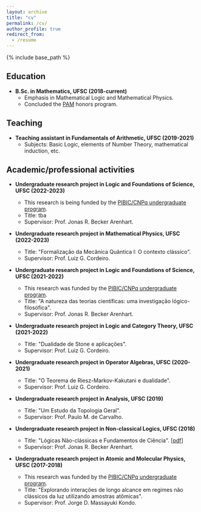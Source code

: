 ```yaml
---
layout: archive
title: "cv"
permalink: /cv/
author_profile: true
redirect_from:
  - /resume
---
```


{% include base_path %}

## Education

* **B.Sc. in Mathematics, UFSC (2018-current)**
  * Emphasis in Mathematical Logic and Mathematical Physics.
  * Concluded the [PAM](http://pam.mtm.ufsc.br/) honors program.

## Teaching

* **Teaching assistant in Fundamentals of Arithmetic, UFSC (2019-2021)**
  * Subjects: Basic Logic, elements of Number Theory, mathematical induction, etc. 

## Academic/professional activities

* **Undergraduate research project in Logic and Foundations of Science, UFSC (2022-2023)**
  * This research is being funded by the [PIBIC/CNPq undergraduate program](http://pibic.propesq.ufsc.br/).
  * Title: tba
  * Supervisor: Prof. Jonas R. Becker Arenhart.

* **Undergraduate research project in Mathematical Physics, UFSC (2022-2023)**
  * Title: "Formalização da Mecânica Quântica I: O contexto clássico". 
  * Supervisor: Prof. Luiz G. Cordeiro.

* **Undergraduate research project in Logic and Foundations of Science, UFSC (2021-2022)**
  * This research was funded by the [PIBIC/CNPq undergraduate program](http://pibic.propesq.ufsc.br/).
  * Title: "A natureza das teorias científicas: uma investigação lógico-filosófica". 
  * Supervisor: Prof. Jonas R. Becker Arenhart.

* **Undergraduate research project in Logic and Category Theory, UFSC (2021-2022)**
  * Title: "Dualidade de Stone e aplicações". 
  * Supervisor: Prof. Luiz G. Cordeiro. 

* **Undergraduate research project in Operator Algebras, UFSC (2020-2021)** 
  * Title: "O Teorema de Riesz-Markov-Kakutani e dualidade". 
  * Supervisor: Prof. Luiz G. Cordeiro. 

* **Undergraduate research project in Analysis, UFSC (2019)** 
  * Title: "Um Estudo da Topologia Geral". 
  * Supervisor: Prof. Paulo M. de Carvalho.

* **Undergraduate research project in Non-classical Logics, UFSC (2018)** 
  * Title: "Lógicas Não-clássicas e Fundamentos de Ciência". [[pdf](https://www.academia.edu/41484025/Sobre_as_L%C3%B3gicas_Polivalentes_O_Caso_Proposicional)]
  * Supervisor: Prof. Jonas R. Becker Arenhart.
 
* **Undergraduate research project in Atomic and Molecular Physics, UFSC (2017-2018)**
  * This research was funded by the [PIBIC/CNPq undergraduate program](http://pibic.propesq.ufsc.br/). 
  * Title: "Explorando interações de longo alcance em regimes não clássicos da luz utilizando amostras atômicas".
  * Supervisor: Prof. Jorge D. Massayuki Kondo.

